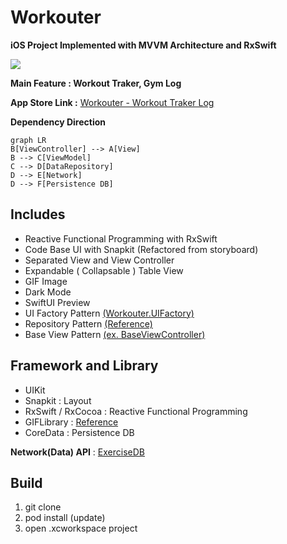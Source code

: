 

# Workouter
**iOS Project Implemented with MVVM Architecture and RxSwift** 

![](https://github.com/JongHyunLee84/Workouter/assets/112399028/82bc0c6a-45c0-403e-be6e-b3959059f5bc)

**Main Feature : Workout Traker, Gym Log** 

**App Store Link :** <a href="https://apps.apple.com/kr/app/workouter-workout-tracker-log/id6447367318" target="_blank">Workouter - Workout Traker Log</a>

**Dependency Direction**
```mermaid
graph LR
B[ViewController] --> A[View]
B --> C[ViewModel]
C --> D[DataRepository]
D --> E[Network]
D --> F[Persistence DB]
```
## Includes
- Reactive Functional Programming with RxSwift
- Code Base UI with Snapkit (Refactored from storyboard)
- Separated View and View Controller
- Expandable ( Collapsable ) Table View 
- GIF Image
- Dark Mode
- SwiftUI Preview
- UI Factory Pattern <a href="https://github.com/JongHyunLee84/Workouter/blob/main/Workouter/Utilities/UI/UIFactory.swift" target="_blank">(Workouter.UIFactory)</a>
- Repository Pattern <a href="https://github.com/kudoleh/iOS-Clean-Architecture-MVVM/tree/master/ExampleMVVM/Domain/Interfaces/Repositories" target="_blank">(Reference)</a>
- Base View Pattern <a href="https://github.com/JongHyunLee84/Workouter/blob/main/Workouter/Utilities/UI/BaseUI/BaseViewController.swift" target="_blank">(ex. BaseViewController)</a>
## Framework and Library
- UIKit
- Snapkit : Layout
- RxSwift / RxCocoa : Reactive Functional Programming
- GIFLibrary : <a href="https://github.com/kiritmodi2702/GIF-Swift/blob/master/GIF-Swift/iOSDevCenters+GIF.swift" target="_blank">Reference</a>
- CoreData : Persistence DB

**Network(Data) API**  :  <a href="https://rapidapi.com/justin-WFnsXH_t6/api/exercisedb/" target="_blank">ExerciseDB</a>
## Build
1. git clone
2. pod install (update)
3. open .xcworkspace project
